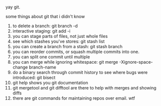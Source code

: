 yay git. 

some things about git that i didn't know

1. to delete a branch: git branch -d
2. interactive staging: git add -i
3. you can stage parts of files, not just whole files
4. see which stashes you've stores: git stash list
5. you can create a branch from a stash: git stash branch
6. you can reorder commits, or squash multiple commits into one. 
7. you can split one commit until multiple
8. you can merge while ignoring whitespace: git merge -Xignore-space-change branch-name
9. do a binary search through commit history to see where bugs were introduced: git bisect
10. git help shows you git documentation
11. git mergetool and git difftool are there to help with merges and showing diffs
12. there are git commands for maintaining repos over email. wtf